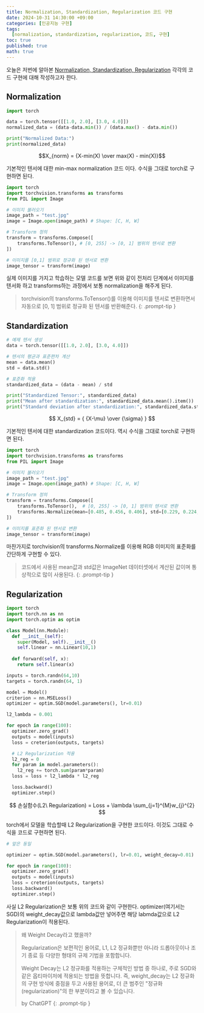 ```yaml
---
title: Normalization, Standardization, Regularization 코드 구현
date: 2024-10-31 14:30:00 +09:00
categories: [인공지능 구현]
tags:
  [normalization, standardization, regularization, 코드, 구현]
toc: true
published: true
math: true
---
```


오늘은 저번에 알아본 [Normalization, Standardization, Regularization](https://frogbam.github.io/posts/normalization-standardization-regularization/) 각각의 코드 구현에 대해 작성하고자 한다.

## Normalization

```python
import torch

data = torch.tensor([[1.0, 2.0], [3.0, 4.0]])
normalized_data = (data-data.min()) / (data.max() - data.min())

print("Normalized Data:")
print(normalized_data)
```

$$X_{norm} = {X-min(X) \over max(X) - min(X)}$$

기본적인 텐서에 대한 min-max normalization 코드 이다. 수식을 그대로 torch로 구현하면 된다.


```python
import torch
import torchvision.transforms as transforms
from PIL import Image

# 이미지 불러오기
image_path = "test.jpg"
image = Image.open(image_path) # Shape: [C, H, W]

# Transform 정의
transform = transforms.Compose([
    transforms.ToTensor(), # [0, 255] -> [0, 1] 범위의 텐서로 변환
])

# 이미지를 [0,1] 범위로 정규화 된 텐서로 변환
image_tensor = transform(image)
```

실제 이미지를 가지고 학습하는 모델 코드를 보면 위와 같이 전처리 단계에서 이미지를 텐서화 하고 transforms하는 과정에서 보통 normalization을 해주게 된다. 

> torchvision의 transforms.ToTensor()를 이용해 이미지를 텐서로 변환하면서 자동으로 [0, 1] 범위로 정규화 된 텐서를 반환해준다.
{: .prompt-tip }

## Standardization

```python
# 예제 텐서 생성
data = torch.tensor([[1.0, 2.0], [3.0, 4.0]])

# 텐서의 평균과 표준편차 계산
mean = data.mean()
std = data.std()

# 표준화 적용
standardized_data = (data - mean) / std

print("Standardized Tensor:", standardized_data)
print("Mean after standardization:", standardized_data.mean().item())
print("Standard deviation after standardization:", standardized_data.std().item())
```

$$ X_{std} = { {X-\mu} \over {\sigma} } $$

기본적인 텐서에 대한 standardization 코드이다. 역시 수식을 그대로 torch로 구현하면 된다.

```python
import torch
import torchvision.transforms as transforms
from PIL import Image

# 이미지 불러오기
image_path = "test.jpg"
image = Image.open(image_path) # Shape: [C, H, W]

# Transform 정의
transform = transforms.Compose([
    transforms.ToTensor(),  # [0, 255] -> [0, 1] 범위의 텐서로 변환
    transforms.Normalize(mean=[0.485, 0.456, 0.406], std=[0.229, 0.224, 0.225])  # 표준화
])

# 이미지를 표준화 된 텐서로 변환
image_tensor = transform(image)
```

마찬가지로 torchvision의 transforms.Normalize를 이용해 RGB 이미지의 표준화를 간단하게 구현할 수 있다.

> 코드에서 사용된 mean값과 std값은 ImageNet 데이터셋에서 계산된 값이며 통상적으로 많이 사용된다.
{: .prompt-tip }

## Regularization

```python
import torch
import torch.nn as nn
import torch.optim as optim

class Model(nn.Module):
  def __init__(self):
    super(Model, self).__init__()
    self.linear = nn.Linear(10,1)
  
  def forward(self, x):
    return self.linear(x)

inputs = torch.randn(64,10)
targets = torch.randn(64, 1)

model = Model()
criterion = nn.MSELoss()
optimizer = optim.SGD(model.parameters(), lr=0.01)

l2_lambda = 0.001

for epoch in range(100):
  optimizer.zero_grad()
  outputs = model(inputs)
  loss = creterion(outputs, targets)

  # L2 Regularization 적용
  l2_reg = 0
  for param in model.parameters():
    l2_reg += torch.sum(param*param)
  loss = loss + l2_lambda * l2_reg 

  loss.backward()
  optimizer.step()
```

$$ 손실함수(L2\ Regularization) = Loss + \lambda \sum_{j=1}^{M}w_{j}^{2} $$

torch에서 모델을 학습할때 L2 Regularization을 구현한 코드이다. 이것도 그대로 수식을 코드로 구현하면 된다.

```python
# 앞은 동일

optimizer = optim.SGD(model.parameters(), lr=0.01, weight_decay=0.01)

for epoch in range(100):
  optimizer.zero_grad()
  outputs = model(inputs)
  loss = creterion(outputs, targets)
  loss.backward()
  optimizer.step()

```

사실 L2 Regularization은 보통 위의 코드와 같이 구현한다. optimizer(여기서는 SGD)의 weight_decay값으로 lambda값만 넣어주면 해당 labmda값으로 L2 Regularization이 적용된다.

> 왜 Weight Decay라고 했을까?
> 
> Regularization은 보편적인 용어로, L1, L2 정규화뿐만 아니라 드롭아웃이나 조기 종료 등 다양한 형태의 규제 기법을 포함합니다.
> 
> Weight Decay는 L2 정규화를 적용하는 구체적인 방법 중 하나로, 주로 SGD와 같은 옵티마이저에 적용되는 방법을 뜻합니다.
> 즉, weight_decay는 L2 정규화의 구현 방식에 중점을 두고 사용된 용어로, 더 큰 범주인 "정규화 (regularization)"의 한 부분이라고 볼 수 있습니다.
>
> by ChatGPT
{: .prompt-tip }